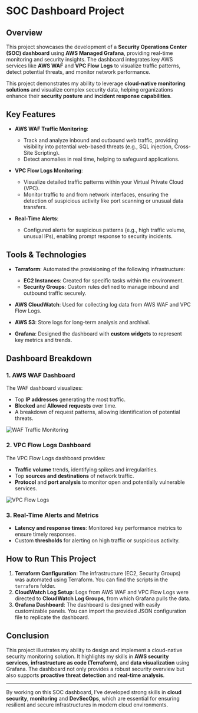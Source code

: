 # SOC Dashboard Project

## Overview
This project showcases the development of a **Security Operations Center (SOC) dashboard** using **AWS Managed Grafana**, providing real-time monitoring and security insights. The dashboard integrates key AWS services like **AWS WAF** and **VPC Flow Logs** to visualize traffic patterns, detect potential threats, and monitor network performance.

This project demonstrates my ability to leverage **cloud-native monitoring solutions** and visualize complex security data, helping organizations enhance their **security posture** and **incident response capabilities**.

## Key Features
- **AWS WAF Traffic Monitoring**: 
  - Track and analyze inbound and outbound web traffic, providing visibility into potential web-based threats (e.g., SQL injection, Cross-Site Scripting).
  - Detect anomalies in real time, helping to safeguard applications.
  
- **VPC Flow Logs Monitoring**: 
  - Visualize detailed traffic patterns within your Virtual Private Cloud (VPC).
  - Monitor traffic to and from network interfaces, ensuring the detection of suspicious activity like port scanning or unusual data transfers.

- **Real-Time Alerts**: 
  - Configured alerts for suspicious patterns (e.g., high traffic volume, unusual IPs), enabling prompt response to security incidents.

## Tools & Technologies
- **Terraform**: Automated the provisioning of the following infrastructure:
  - **EC2 Instances**: Created for specific tasks within the environment.
  - **Security Groups**: Custom rules defined to manage inbound and outbound traffic securely.
  
- **AWS CloudWatch**: Used for collecting log data from AWS WAF and VPC Flow Logs.
- **AWS S3**: Store logs for long-term analysis and archival.
- **Grafana**: Designed the dashboard with **custom widgets** to represent key metrics and trends.

## Dashboard Breakdown

### 1. AWS WAF Dashboard
The WAF dashboard visualizes:
- Top **IP addresses** generating the most traffic.
- **Blocked** and **Allowed requests** over time.
- A breakdown of request patterns, allowing identification of potential threats.

![WAF Traffic Monitoring]()

### 2. VPC Flow Logs Dashboard
The VPC Flow Logs dashboard provides:
- **Traffic volume** trends, identifying spikes and irregularities.
- Top **sources and destinations** of network traffic.
- **Protocol** and **port analysis** to monitor open and potentially vulnerable services.

![VPC Flow Logs]()

### 3. Real-Time Alerts and Metrics
- **Latency and response times**: Monitored key performance metrics to ensure timely responses.
- Custom **thresholds** for alerting on high traffic or suspicious activity.
  
## How to Run This Project
1. **Terraform Configuration**: The infrastructure (EC2, Security Groups) was automated using Terraform. You can find the scripts in the `terraform` folder.
2. **CloudWatch Log Setup**: Logs from AWS WAF and VPC Flow Logs were directed to **CloudWatch Log Groups**, from which Grafana pulls the data.
3. **Grafana Dashboard**: The dashboard is designed with easily customizable panels. You can import the provided JSON configuration file to replicate the dashboard.

## Conclusion
This project illustrates my ability to design and implement a cloud-native security monitoring solution. It highlights my skills in **AWS security services**, **infrastructure as code (Terraform)**, and **data visualization** using Grafana. The dashboard not only provides a robust security overview but also supports **proactive threat detection** and **real-time analysis**.

---

By working on this SOC dashboard, I’ve developed strong skills in **cloud security**, **monitoring** and **DevSecOps**, which are essential for ensuring resilient and secure infrastructures in modern cloud environments.
